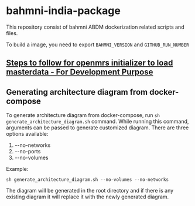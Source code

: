# bahmni-india-package

This repository consist of bahmni ABDM dockerization related scripts and files.

To build a image, you need to export `BAHMNI_VERSION` and `GITHUB_RUN_NUMBER`

## [Steps to follow for openmrs initializer to load masterdata - For Development Purpose ](https://github.com/Bahmni/clinic-config#steps-to-follow-for-openmrs-initializer-to-load-masterdata---for-development-purpose-)

## Generating architecture diagram from docker-compose
To generate architecture diagram from docker-compose, run `sh generate_architecture_diagram.sh` command.
While running this command, arguments can be passed to generate customized diagram. There are three options available:
1. --no-networks
2. --no-ports
3. --no-volumes

Example:
```shell
sh generate_architecture_diagram.sh --no-volumes --no-networks
```

The diagram will be generated in the root directory and if there is any existing diagram it will replace it with the newly generated diagram.


